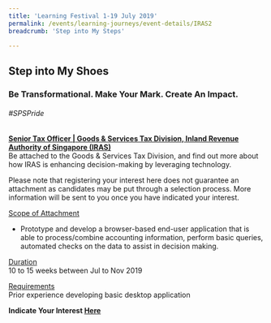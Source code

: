 ```yaml
---
title: 'Learning Festival 1-19 July 2019'
permalink: /events/learning-journeys/event-details/IRAS2
breadcrumb: 'Step into My Steps'

---
```



## Step into My Shoes 
### Be Transformational. Make Your Mark. Create An Impact. 

###### _#SPSPride_

<u><b>Senior Tax Officer | Goods & Services Tax Division, Inland Revenue Authority of Singapore (IRAS)</b></u><br>
Be attached to the Goods & Services Tax Division, and find out more about how IRAS is enhancing decision-making by leveraging technology.

Please note that registering your interest here does not guarantee an attachment as candidates may be put through a selection process. More information will be sent to you once you have indicated your interest. 

<u>Scope of Attachment</u><br>
 * Prototype and develop a browser-based end-user application that is able to process/combine accounting information, perform basic queries, automated checks on the data to assist in decision making.

<u>Duration</u><br>
10 to 15 weeks between Jul to Nov 2019

<u>Requirements</u><br>
Prior experience developing basic desktop application

**Indicate Your Interest [Here](https://www.eventbrite.sg/e/step-into-my-shoes-iras-short-term-attachment-opportunity-with-the-goods-services-tax-division-gstd-registration-62030995377)**
